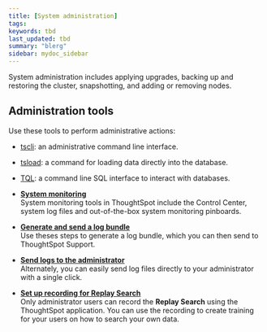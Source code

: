 ```yaml
---
title: [System administration]
tags: 
keywords: tbd
last_updated: tbd
summary: "blerg"
sidebar: mydoc_sidebar
---
```

System administration includes applying upgrades, backing up and restoring the cluster, snapshotting, and adding or removing nodes.

## Administration tools

Use these tools to perform administrative actions:

-   [tscli](../reference/tscli_command_ref.html#): an administrative command line interface.
-   [tsload](../reference/data_importer_ref.html#): a command for loading data directly into the database.
-   [TQL](../reference/sql_cli_commands.html#): a command line SQL interface to interact with databases.

-   **[System monitoring](../../admin/system_admin/monitor_pinboards.html)**  
System monitoring tools in ThoughtSpot include the Control Center, system log files and out-of-the-box system monitoring pinboards.
-   **[Generate and send a log bundle](../../admin/system_admin/generate_log_bundle.html)**  
Use theses steps to generate a log bundle, which you can then send to ThoughtSpot Support.
-   **[Send logs to the administrator](../../admin/system_admin/send_logs_to_administrator.html)**  
Alternately, you can easily send log files directly to your administrator with a single click.
-   **[Set up recording for Replay Search](../../admin/system_admin/configure_record_search.html)**  
Only administrator users can record the **Replay Search** using the ThoughtSpot application. You can use the recording to create training for your users on how to search your own data.
